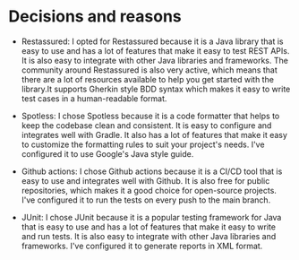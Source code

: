 # Decisions and reasons

- Restassured: I opted for Restassured because it is a Java library that is easy to use and has a lot of features that make it easy to test REST APIs. It is also easy to integrate with other Java libraries and frameworks. The community around Restassured is also very active, which means that there are a lot of resources available to help you get started with the library.It supports Gherkin style BDD syntax which makes it easy to write test cases in a human-readable format. 

- Spotless: I chose Spotless because it is a code formatter that helps to keep the codebase clean and consistent. It is easy to configure and integrates well with Gradle. It also has a lot of features that make it easy to customize the formatting rules to suit your project's needs. I've configured it to use Google's Java style guide.

- Github actions: I chose Github actions because it is a CI/CD tool that is easy to use and integrates well with Github. It is also free for public repositories, which makes it a good choice for open-source projects. I've configured it to run the tests on every push to the main branch.

- JUnit: I chose JUnit because it is a popular testing framework for Java that is easy to use and has a lot of features that make it easy to write and run tests. It is also easy to integrate with other Java libraries and frameworks. I've configured it to generate reports in XML format.